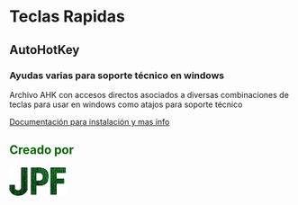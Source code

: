 # **Teclas Rapidas**

## **AutoHotKey**

### **Ayudas varias para soporte técnico en windows**

Archivo AHK con accesos directos asociados a diversas combinaciones de teclas para usar en windows como atajos para soporte técnico

[Documentación para instalación y mas info](https://github.com/juanpablofavale/TeclasRapidas/blob/main/Documentacion.txt)

## <font color="#006600">Creado por</font>
[![Firma](https://github.com/juanpablofavale/PruebasMarkDown/blob/main/Firma.png "JPF")](https://juanpablofavale.github.io/Maqueta-Portfolio-2/)
